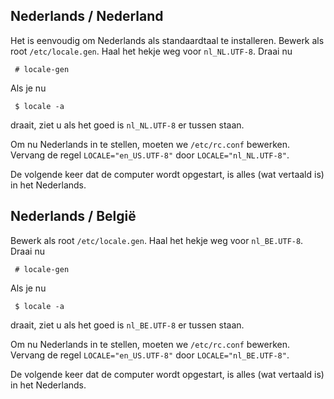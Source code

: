 ## Nederlands / Nederland

Het is eenvoudig om Nederlands als standaardtaal te installeren. Bewerk als root `/etc/locale.gen`. Haal het hekje weg voor `nl_NL.UTF-8`. Draai nu

```
 # locale-gen

```

Als je nu

```
 $ locale -a

```

draait, ziet u als het goed is `nl_NL.UTF-8` er tussen staan.

Om nu Nederlands in te stellen, moeten we `/etc/rc.conf` bewerken. Vervang de regel `LOCALE="en_US.UTF-8"` door `LOCALE="nl_NL.UTF-8"`.

De volgende keer dat de computer wordt opgestart, is alles (wat vertaald is) in het Nederlands.

## Nederlands / België

Bewerk als root `/etc/locale.gen`. Haal het hekje weg voor `nl_BE.UTF-8`. Draai nu

```
 # locale-gen

```

Als je nu

```
 $ locale -a

```

draait, ziet u als het goed is `nl_BE.UTF-8` er tussen staan.

Om nu Nederlands in te stellen, moeten we `/etc/rc.conf` bewerken. Vervang de regel `LOCALE="en_US.UTF-8"` door `LOCALE="nl_BE.UTF-8"`.

De volgende keer dat de computer wordt opgestart, is alles (wat vertaald is) in het Nederlands.